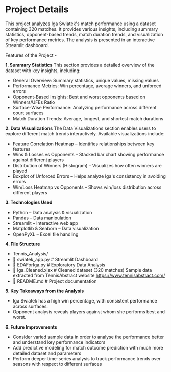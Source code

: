 # Project Details
This project analyzes Iga Swiatek's match performance using a dataset containing 320 matches. It provides various insights, including summary statistics, opponent-based trends, match duration trends, and visualization of key performance metrics. The analysis is presented in an interactive Streamlit dashboard.

Features of the Project - 

**1. Summary Statistics**
This section provides a detailed overview of the dataset with key insights, including:
 - General Overview: Summary statistics, unique values, missing values
 - Performance Metrics: Win percentage, average winners, and unforced errors
 - Opponent-Based Insights: Best and worst opponents based on Winners/UFEs Ratio
 - Surface-Wise Performance: Analyzing performance across different court surfaces
 - Match Duration Trends: Average, longest, and shortest match durations

**2️. Data Visualizations**
The Data Visualizations section enables users to explore different match trends interactively. Available visualizations include:
 - Feature Correlation Heatmap – Identifies relationships between key features
 - Wins & Losses vs Opponents – Stacked bar chart showing performance against different players
 - Distribution of Winners (Histogram) – Visualizes how often winners are played
 - Boxplot of Unforced Errors – Helps analyze Iga's consistency in avoiding errors
 - Win/Loss Heatmap vs Opponents – Shows win/loss distribution across different players

**3. Technologies Used**
 - Python – Data analysis & visualization
 - Pandas – Data manipulation
 - Streamlit – Interactive web app
 - Matplotlib & Seaborn – Data visualization
 - OpenPyXL – Excel file handling

**4. File Structure**
- Tennis_Analysis/
-  📄 swiatek_app.py            # Streamlit Dashboard
-  📄 EDAForIga.py              # Exploratory Data Analysis
-  📄 Iga_Cleaned.xlsx          # Cleaned dataset (320 matches) Sample data extracted from TennisAbstract website https://www.tennisabstract.com/
-  📄 README.md                 # Project documentation

**5. Key Takeaways from the Analysis**
 - Iga Swiatek has a high win percentage, with consistent performance across surfaces.
 - Opponent analysis reveals players against whom she performs best and worst.

**6. Future Improvements**
 - Consider varied sample data in order to analyse the performance better and understand key performance indicators
 - Add predictive modeling for match outcome prediction with much more detailed dataset and parameters
 - Perform deeper time-series analysis to track performance trends over seasons with respect to different surfaces

